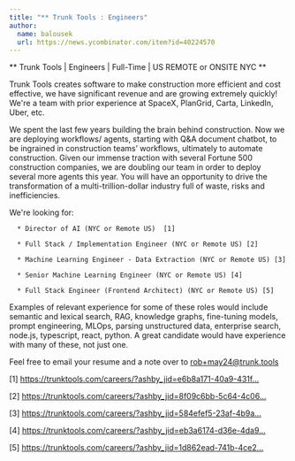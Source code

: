 ```yaml
---
title: "** Trunk Tools : Engineers"
author:
  name: balousek
  url: https://news.ycombinator.com/item?id=40224570
---
```

** Trunk Tools | Engineers | Full-Time | US REMOTE or ONSITE NYC **

Trunk Tools creates software to make construction more efficient and cost effective, we have significant revenue and are growing extremely quickly! We&#x27;re a team with prior experience at SpaceX, PlanGrid, Carta, LinkedIn, Uber, etc.

We spent the last few years building the brain behind construction. Now we are deploying workflows&#x2F; agents, starting with Q&amp;A document chatbot, to be ingrained in construction teams’ workflows, ultimately to automate construction. Given our immense traction with several Fortune 500 construction companies,  we are doubling our team in order to deploy several more agents this year. You will have an opportunity to drive the transformation of a multi-trillion-dollar industry full of waste, risks and inefficiencies.

We&#x27;re looking for:

<pre><code>  * Director of AI (NYC or Remote US)  [1]

  * Full Stack &#x2F; Implementation Engineer (NYC or Remote US) [2]

  * Machine Learning Engineer - Data Extraction (NYC or Remote US) [3]

  * Senior Machine Learning Engineer (NYC or Remote US) [4]

  * Full Stack Engineer (Frontend Architect) (NYC or Remote US) [5]
</code></pre>
Examples of relevant experience for some of these roles would include semantic and lexical search, RAG, knowledge graphs, fine-tuning models, prompt engineering, MLOps, parsing unstructured data, enterprise search, node.js, typescript, react, python. A great candidate would have experience with many of these, not just one.

Feel free to email your resume and a note over to rob+may24@trunk.tools

[1] <a href="https:&#x2F;&#x2F;trunktools.com&#x2F;careers&#x2F;?ashby_jid=e6b8a171-40a9-431f-9e22-138005c41654" rel="nofollow">https:&#x2F;&#x2F;trunktools.com&#x2F;careers&#x2F;?ashby_jid=e6b8a171-40a9-431f...</a>

[2] <a href="https:&#x2F;&#x2F;trunktools.com&#x2F;careers&#x2F;?ashby_jid=8f09c6bb-5c64-4c06-874e-dbfa0b1d326d" rel="nofollow">https:&#x2F;&#x2F;trunktools.com&#x2F;careers&#x2F;?ashby_jid=8f09c6bb-5c64-4c06...</a>

[3] <a href="https:&#x2F;&#x2F;trunktools.com&#x2F;careers&#x2F;?ashby_jid=584efef5-23af-4b9a-8ea4-04e4ced5e72c" rel="nofollow">https:&#x2F;&#x2F;trunktools.com&#x2F;careers&#x2F;?ashby_jid=584efef5-23af-4b9a...</a>

[4] <a href="https:&#x2F;&#x2F;trunktools.com&#x2F;careers&#x2F;?ashby_jid=eb3a6174-d36e-4da9-8af2-dc0ac87312f1" rel="nofollow">https:&#x2F;&#x2F;trunktools.com&#x2F;careers&#x2F;?ashby_jid=eb3a6174-d36e-4da9...</a>

[5] <a href="https:&#x2F;&#x2F;trunktools.com&#x2F;careers&#x2F;?ashby_jid=1d862ead-741b-4ce2-83f4-d914393b9ad3" rel="nofollow">https:&#x2F;&#x2F;trunktools.com&#x2F;careers&#x2F;?ashby_jid=1d862ead-741b-4ce2...</a>
